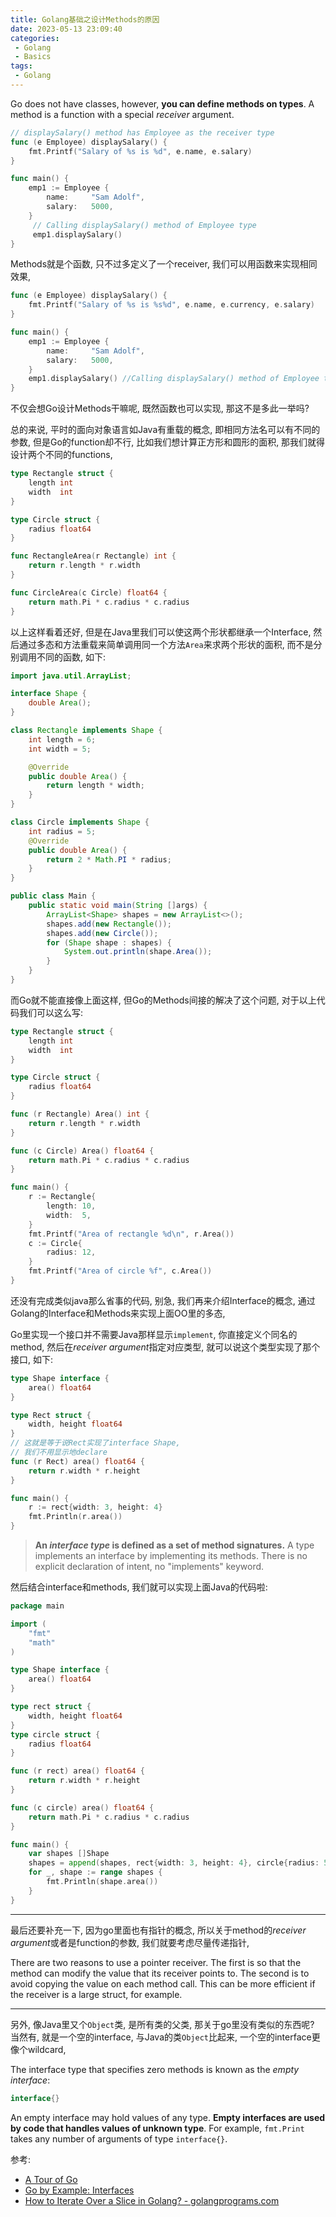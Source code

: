 ```yaml
---
title: Golang基础之设计Methods的原因
date: 2023-05-13 23:09:40
categories:
 - Golang
 - Basics
tags:
 - Golang
---
```


Go does not have classes, however, **you can define methods on types**. A method is a function with a special *receiver* argument.

```go
// displaySalary() method has Employee as the receiver type
func (e Employee) displaySalary() {  
    fmt.Printf("Salary of %s is %d", e.name, e.salary)
}

func main() {  
    emp1 := Employee {
        name:     "Sam Adolf",
        salary:   5000,
    }
	 // Calling displaySalary() method of Employee type
	 emp1.displaySalary()
}
```

Methods就是个函数, 只不过多定义了一个receiver, 我们可以用函数来实现相同效果, 

```go
func (e Employee) displaySalary() {  
    fmt.Printf("Salary of %s is %s%d", e.name, e.currency, e.salary)
}

func main() {  
    emp1 := Employee {
        name:     "Sam Adolf",
        salary:   5000,
    }
    emp1.displaySalary() //Calling displaySalary() method of Employee type
}
```

不仅会想Go设计Methods干嘛呢, 既然函数也可以实现, 那这不是多此一举吗? 

总的来说, 平时的面向对象语言如Java有重载的概念, 即相同方法名可以有不同的参数, 但是Go的function却不行, 比如我们想计算正方形和圆形的面积, 那我们就得设计两个不同的functions, 

```go
type Rectangle struct {
	length int
	width  int
}

type Circle struct {
	radius float64
}

func RectangleArea(r Rectangle) int {
	return r.length * r.width
}

func CircleArea(c Circle) float64 {
	return math.Pi * c.radius * c.radius
}
```

以上这样看着还好, 但是在Java里我们可以使这两个形状都继承一个Interface, 然后通过多态和方法重载来简单调用同一个方法`Area`来求两个形状的面积, 而不是分别调用不同的函数, 如下:

```java
import java.util.ArrayList;

interface Shape {
    double Area();
}

class Rectangle implements Shape {
    int length = 6;
    int width = 5;

    @Override
    public double Area() {
        return length * width;
    }
}

class Circle implements Shape {
    int radius = 5;
    @Override
    public double Area() {
        return 2 * Math.PI * radius;
    }
}

public class Main {
    public static void main(String []args) {
        ArrayList<Shape> shapes = new ArrayList<>();
        shapes.add(new Rectangle());
        shapes.add(new Circle());
        for (Shape shape : shapes) {
            System.out.println(shape.Area());
        }
    }
}
```

而Go就不能直接像上面这样, 但Go的Methods间接的解决了这个问题, 对于以上代码我们可以这么写:

```go
type Rectangle struct {  
    length int
    width  int
}

type Circle struct {  
    radius float64
}

func (r Rectangle) Area() int {  
    return r.length * r.width
}

func (c Circle) Area() float64 {  
    return math.Pi * c.radius * c.radius
}

func main() {  
    r := Rectangle{
        length: 10,
        width:  5,
    }
    fmt.Printf("Area of rectangle %d\n", r.Area())
    c := Circle{
        radius: 12,
    }
    fmt.Printf("Area of circle %f", c.Area())
}
```

还没有完成类似java那么省事的代码, 别急, 我们再来介绍Interface的概念, 通过Golang的Interface和Methods来实现上面OO里的多态, 

Go里实现一个接口并不需要Java那样显示`implement`, 你直接定义个同名的method, 然后在*receiver argument*指定对应类型, 就可以说这个类型实现了那个接口, 如下: 

```go
type Shape interface {
	area() float64
}

type Rect struct {
	width, height float64
}
// 这就是等于说Rect实现了interface Shape, 
// 我们不用显示地declare
func (r Rect) area() float64 {
	return r.width * r.height
}

func main() {
	r := rect{width: 3, height: 4}
	fmt.Println(r.area())
}
```

> **An *interface type* is defined as a set of method signatures.** A type implements an interface by implementing its methods. There is no explicit declaration of intent, no "implements" keyword. 

然后结合interface和methods, 我们就可以实现上面Java的代码啦:

```go
package main

import (
	"fmt"
	"math"
)

type Shape interface {
	area() float64
}

type rect struct {
	width, height float64
}
type circle struct {
	radius float64
}

func (r rect) area() float64 {
	return r.width * r.height
}

func (c circle) area() float64 {
	return math.Pi * c.radius * c.radius
}

func main() {
	var shapes []Shape
	shapes = append(shapes, rect{width: 3, height: 4}, circle{radius: 5})
	for _, shape := range shapes {
		fmt.Println(shape.area())
	}
}
```

----

最后还要补充一下, 因为go里面也有指针的概念, 所以关于method的*receiver argument*或者是function的参数, 我们就要考虑尽量传递指针, 

There are two reasons to use a pointer receiver. The first is so that the method can modify the value that its receiver points to. The second is to avoid copying the value on each method call. This can be more efficient if the receiver is a large struct, for example.  

---

另外, 像Java里又个`Object`类, 是所有类的父类, 那关于go里没有类似的东西呢? 当然有, 就是一个空的interface, 与Java的类`Object`比起来, 一个空的interface更像个wildcard, 

The interface type that specifies zero methods is known as the *empty interface*:

```go
interface{}
```

An empty interface may hold values of any type. **Empty interfaces are used by code that handles values of unknown type**. For example, `fmt.Print` takes any number of arguments of type `interface{}`.

参考:

- [A Tour of Go](https://go.dev/tour/methods/14)
- [Go by Example: Interfaces](https://gobyexample.com/interfaces)
- [How to Iterate Over a Slice in Golang? - golangprograms.com](https://www.golangprograms.com/how-to-iterate-over-a-slice-in-golang.html)

